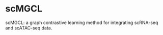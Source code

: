 # scMGCL
scMGCL: a graph contrastive learning method for integrating scRNA-seq and scATAC-seq data.

